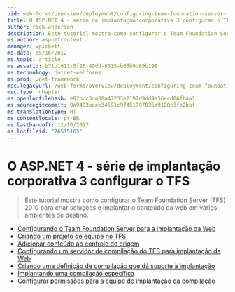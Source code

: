 ```yaml
---
uid: web-forms/overview/deployment/configuring-team-foundation-server-for-web-deployment/index
title: O ASP.NET 4 - série de implantação corporativa 3 configurar o TFS | Microsoft Docs
author: rick-anderson
description: Este tutorial mostra como configurar o Team Foundation Server (TFS) 2010 para criar soluções e implantar o conteúdo da web em vários ambientes de destino.
ms.author: aspnetcontent
manager: wpickett
ms.date: 05/16/2012
ms.topic: article
ms.assetid: b71d1611-5f26-40dd-8315-b65b9d69b198
ms.technology: dotnet-webforms
ms.prod: .net-framework
msc.legacyurl: /web-forms/overview/deployment/configuring-team-foundation-server-for-web-deployment
msc.type: chapter
ms.openlocfilehash: e82bcc3d408a47233e2192d9dd9a56ecd06fbaa1
ms.sourcegitcommit: 9a9483aceb34591c97451997036a9120c3fe2baf
ms.translationtype: HT
ms.contentlocale: pt-BR
ms.lasthandoff: 11/10/2017
ms.locfileid: "26515165"
---
```

<a name="aspnet-4---enterprise-deployment-series-3-configuring-tfs"></a>O ASP.NET 4 - série de implantação corporativa 3 configurar o TFS
====================
> Este tutorial mostra como configurar o Team Foundation Server (TFS) 2010 para criar soluções e implantar o conteúdo da web em vários ambientes de destino.


- [Configurando o Team Foundation Server para a implantação da Web](configuring-team-foundation-server-for-web-deployment.md)
- [Criando um projeto de equipe no TFS](creating-a-team-project-in-tfs.md)
- [Adicionar conteúdo ao controle de origem](adding-content-to-source-control.md)
- [Configurando um servidor de compilação do TFS para implantação da Web](configuring-a-tfs-build-server-for-web-deployment.md)
- [Criando uma definição de compilação que dá suporte à implantação](creating-a-build-definition-that-supports-deployment.md)
- [Implantando uma compilação específica](deploying-a-specific-build.md)
- [Configurar permissões para a equipe de implantação da compilação](configuring-permissions-for-team-build-deployment.md)
